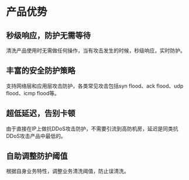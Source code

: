 

# 产品优势

## 秒级响应，防护无需等待

清洗产品使用时无需做任何操作，当有攻击发生的时候，秒级响应，实时防护。

## 丰富的安全防护策略

支持网络层和应用层攻击防护，各类常见攻击包括syn flood、ack flood、udp flood、icmp flood等。

## 超低延迟，告别卡顿

由于直接在IP上做抗DDoS攻击防护，不需要引流到高防机房，延迟是同类抗DDoS攻击产品中最低的。

## 自助调整防护阈值

根据自身业务特性，调整业务清洗阈值，防止误清洗。
